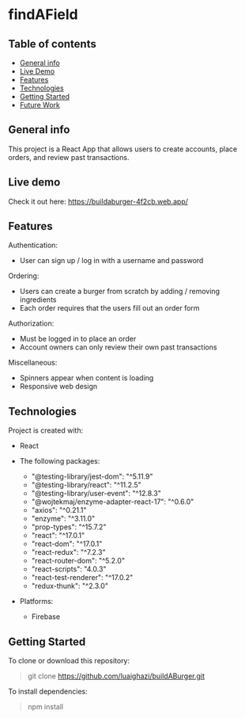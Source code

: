 # findAField

## Table of contents
* [General info](#general-info)
* [Live Demo](#live-demo)
* [Features](#features)
* [Technologies](#technologies)
* [Getting Started](#getting-started)
* [Future Work](#future-work)

## General info
This project is a React App that allows users to create accounts, place orders, and review past transactions.


## Live demo
Check it out here: https://buildaburger-4f2cb.web.app/
	

## Features 
Authentication:
* User can sign up / log in with a username and password

Ordering: 
* Users can create a burger from scratch by adding / removing ingredients 
* Each order requires that the users fill out an order form 

Authorization:
* Must be logged in to place an order
* Account owners can only review their own past transactions

Miscellaneous: 
* Spinners appear when content is loading
* Responsive web design


## Technologies
Project is created with:
* React
* The following packages: 
  * "@testing-library/jest-dom": "^5.11.9"
  * "@testing-library/react": "^11.2.5"
  * "@testing-library/user-event": "^12.8.3"
  * "@wojtekmaj/enzyme-adapter-react-17": "^0.6.0"
  * "axios": "^0.21.1"
  * "enzyme": "^3.11.0"
  * "prop-types": "^15.7.2"
  * "react": "^17.0.1"
  * "react-dom": "^17.0.1"
  * "react-redux": "^7.2.3"
  * "react-router-dom": "^5.2.0"
  * "react-scripts": "4.0.3"
  * "react-test-renderer": "^17.0.2"
  * "redux-thunk": "^2.3.0"

* Platforms: 
	* Firebase 

## Getting Started
To clone or download this repository: 
> git clone https://github.com/luaighazi/buildABurger.git

To install dependencies:
> npm install


